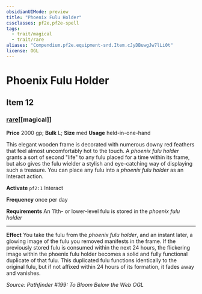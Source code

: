 ```yaml
---
obsidianUIMode: preview
title: "Phoenix Fulu Holder"
cssclasses: pf2e,pf2e-spell
tags:
  - trait/magical
  - trait/rare
aliases: "Compendium.pf2e.equipment-srd.Item.cJyDBuwgJw7lLi0t"
license: OGL
---
```

# Phoenix Fulu Holder
## Item 12
### [rare](rare "Rare Rarity Trait")[[magical]]


**Price** 2000 gp; 
**Bulk** L; **Size** med
**Usage** held-in-one-hand

This elegant wooden frame is decorated with numerous downy red feathers that feel almost uncomfortably hot to the touch. A _phoenix fulu holder_ grants a sort of second "life" to any fulu placed for a time within its frame, but also gives the fulu wielder a stylish and eye-catching way of displaying such a treasure. You can place any fulu into a _phoenix fulu holder_ as an Interact action.

**Activate** `pf2:1` Interact

**Frequency** once per day

**Requirements** An 11th- or lower-level fulu is stored in the _phoenix fulu holder_

* * *

**Effect** You take the fulu from the _phoenix fulu holder_, and an instant later, a glowing image of the fulu you removed manifests in the frame. If the previously stored fulu is consumed within the next 24 hours, the flickering image within the phoenix fulu holder becomes a solid and fully functional duplicate of that fulu. This duplicated fulu functions identically to the original fulu, but if not affixed within 24 hours of its formation, it fades away and vanishes.

*Source: Pathfinder #199: To Bloom Below the Web*
*OGL*